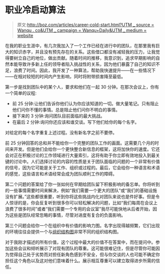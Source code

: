 # 职业冷启动算法

> 原文:[http://boz.com/articles/career-cold-start.html?UTM _ source = Wanqu . co&UTM _ campaign = Wanqu+Daily&UTM _ medium = website](http://boz.com/articles/career-cold-start.html?utm_source=wanqu.co&utm_campaign=Wanqu+Daily&utm_medium=website)



在我的职业生涯中，有几次我加入了一个工作已经在进行中的团队，在那里我有巨大的知识赤字，并且没有预先存在的关系。这些借口都没有减轻我的压力，让我觉得要树立自己的地位，做出贡献。随着时间的推移，我意识到，追求早期影响的自然本能导致许多新上任的领导者陷入挑战性的关系，因为他们暴露了自己的知识不足，浪费了时间。因此，我开发了一种算法，帮助我快速提升——在一些情况下——在相对较短的时间内产生影响，同时将附带损害降至最低。

第一步是找到团队中的某个人，要求和他们在一起 30 分钟。在那次会议上，你有一个简单的议程:

*   前 25 分钟:让他们告诉你他们认为你应该知道的一切。做大量笔记。只有阻止他们问你不懂的事情。总是阻止他们问你不明白的事情。
*   接下来的 3 分钟:询问团队目前面临的最大挑战。
*   在最后 2 分钟:询问你还应该和谁交谈。写下他们给你的每个名字。

对给定的每个名字重复上述过程。没有新名字之前不要停。

前 25 分钟回答的总和并不能给你一个完整的团队工作的画面。这需要几个月的时间来开发。但是他们会给你一个更快整合新信息的框架，这将加快你的速度。它还会对正在积极讨论的工作领域进行大量索引，这将有助于你立即有效地投入到最关键的讨论中。人们选择讨论的内容的性质是关于团队面临的问题的一个非常有价值的信号，因为它可能是关于工作、组织或过程的。最后，它会给你一种语言和术语的感觉，这些语言和术语经常会成为团队顺利工作的障碍。

第二个问题的答案给了你一张如何在早期给团队留下积极影响的备忘单。你将听到的一些事情需要时间来解决，例如“我们需要一个更大的团队”或“我们的基础设施没有扩展。”这些都很重要，听到你将这些挑战内化对团队来说也是件好事。但是令人惊讶的是，你会反复听到很多你可以轻松解决的问题，比如“我们每周在会议上浪费了很多时间”或者“我们需要一个专用的会议室”我尽可能快地从后者开始，因为这些是团队经常忽略的事情，尽管对进度有复合的负面影响。

第三个问题会给你一个在组织中有价值的影响力图。名字出现得越频繁，它们出现的环境往往会提供一个与[组织结构图](http://boz.com/articles/damn-the-org-chart.html)非常不同的组织结构图。

对于我刚才描述的所有价值，这个过程中最大的价值不在答案中，而在提问中。参加这些会议和倾听展示了对现有团队的尊重。这可能很难记住，但是尽管你可能因为觉得自己处于劣势而对担任新角色感到不安全，但与你交谈的人也可能不确定你担任这个角色以及这对他们意味着什么。展示相互尊重可以建立取得进步所需的信任。

